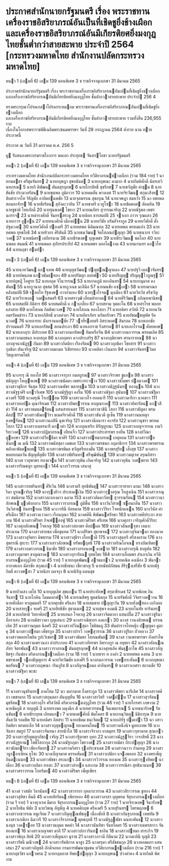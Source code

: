 
# ประกาศสำนักนายกรัฐมนตรี เรื่อง พระราชทานเครื่องราชอิสริยาภรณ์อันเป็นที่เชิดชูยิ่งช้างเผือกและเครื่องราชอิสริยาภรณ์อันมีเกียรติยศยิ่งมงกุฎไทยชั้นต่ำกว่าสายสะพาย ประจำปี 2564 [กระทรวงมหาดไทย สำนักงานปลัดกระทรวงมหาดไทย]
      
      

      
      

 หนา    1 (เลมที่    6) 
เลม   139   ตอนพิเศษ      3   ข ราชกิจจานุเบกษา 31   มีนาคม   2565 
 
 
ประกาศสํานักนายกรัฐมนตรี 
เรื่อง   พระราชทานเครื่องราชอิสริยาภรณอันเปนที่เชิดชูยิ่งชางเผือก 
และเครื่องราชอิสริยาภรณอันมีเกียรติยศยิ่งมงกุฎไทย 
ชั้นต่ํากวาสายสะพาย 
ประจําป  256   4 
 
 
ทรงพระกรุณาโปรดเกลาโปรดกระหมอม   พระราชทานเครื่องราชอิสริยาภรณอันเปนที่เชิดชูยิ่งชางเผือก   
และเครื่องราชอิสริยาภรณอันมีเกียรติยศยิ่งมงกุฎไทย  ชั้นต่ํากวาสายสะพาย  รวมทั้งสิ้น  236,955  ราย   
เนื่องในโอกาสพระราชพิธีเฉลิมพระชนมพรรษา  วันที่  28  กรกฎาคม  2564  ดังราย นาม ทายประกาศนี้ 
 
ประกาศ  ณ  วันที่  31  มกราคม  พ.ศ.    256 5 
 
ผู รับสนองพระบรมราชโองการ 
พลเอก  ประยุทธ  จันทรโอชา 
นายกรัฐมนตรี 

 หนา    2 (เลมที่    6) 
เลม   139   ตอนพิเศษ      3   ข ราชกิจจานุเบกษา 31   มีนาคม   2565 
 
 
กระทรวงมหาดไทย 
สํานักงานปลัดกระทรวงมหาดไทย 
ทวีติยาภรณชางเผือก  (รวม  184  ราย) 
 1 นายกนตธร  ศรีชุมจันทร 
 2 นายกฤษฎา  สุขอนันต 
 3 นายกฤษณะ  คงมาก 
 4 นายกิตติศักดิ์  ฉัตรเทวินทภรณ 
 5 นายกิ ติพัฒน  ตันตสุรฤกษ 
 6 นายไกรสิทธิ์  สุขรักษ 
 7 นายขวัญชัย  คําชุม 
 8 นายขันชัย  ประมวลรัตน 
 9 นายขุนพล  ภูมิถาวร 
 10 นายคมสัน  พวงเดช 
 11 นายจิรวัฒน  ศกุนะสิงห 
 12 สิบตํารวจโท จิรัญชัย  อาทิตยนพชัย 
 13 นายจุลพรรณ  สุขอรุณ 
 14 นายเจษฎา  สมหวัง 
 15 นา ยชยพล  สอนหาจักร 
 16 นายชัยรัตน  สุอังคะวาทิน 
 17 นายชาตรี  แวยูโซะ 
 18 นายชิดพงศ  ลัคนทิน 
 19 นายชูชาติ  ไทยภักดิ์ 
 20 นายฐนพงศ  ไชยงา 
 21 นายณภัทร  สุวรรณเจริญ 
 22 นายณัฐพล  เพชรฉกรรจ 
 23 นายดํารงศักดิ์  จันทรสระคู 
 24 นายดิลก  ธารสมบัติ 
 25 จาเอก ถาวร  รุณแสง 
 26 นายถาวร  อูอน 
 27 นายทนงศักดิ์  เมืองฝน 
 28 นายทวีชัย  อรัมสัจจากูล 
 29 นายทวีศักดิ์  ตั้งปฐมวงศ 
 30 นายทวีศักดิ์  ปองศรี 
 31 นายทศพล  นิติมณฑล 
 32 นายทศพล  พรหมแปง 
 33 นายทศพล  ยุทธโยธี 
 34 นายทิวกร  ศิริตันติ์ 
 35 นายธนวัฒน  จิตโสภณปญญา 
 36 นายธนากร  รวิยะวงศ 
 37 นายธนิศร  เสถียรนาม 
 38 นายธีรพงษ  บุญเพชร 
 39 นายธีระวัฒน  พลโลก 
 40 นายนพดล  สนมณี 
 41 นายนพดล  สุภัทรประทีป 
 42 นายนพพร  ดอกไมงาม 
 43 นายนเรนทร  แกวโท 
 44 นายนฤชา  ฮมปา 

 หนา    3 (เลมที่    6) 
เลม   139   ตอนพิเศษ      3   ข ราชกิจจานุเบกษา 31   มีนาคม   2565 
 
 
 45 นายนาทวัฒน  แกวเทพ 
 46 นายบุญชวัฒน  ปญชณญาแดง 
 47 นายปฐวี  เคลาจันทร 
 48 นายปพนภพ  แกวพันธทอง 
 49 นายปรัชญา  ลอยฟา 
 50 นายปริญญ  ปริญญไวกูณฐ 
 51 นายปฤษฎี  ไอศูรย 
 52 นายภฤศ  จิโนวรรณ 
 53 นายภาคภูมิ  ทองอินทร 
 54 นายภานุมาศ  คงพันธ 
 55 นายภูวนาถ  สุขสม 
 56 นายภูวเนธ  มะลินิล 
 57 นายมนชัย  แซเลา 
 58 นายรณรณก  คลังสมบัติ 
 59 รอยโท รัฐพงษ  กาจกําแหง 
 60 นายรุงโรจน  มุงเมือง 
 61 นายวิทวัส  ศรีขวัญ 
 62 นายวีระพงค  วงศแสนศรี 
 63 นายศราวุฒิ  เอี่ยมสําอางค 
 64 นายศิริวัฒน  อภิณหพานิชย 
 65 นายสมบัติ  กิติสาร 
 66 นายสมศักดิ์  แ    กวเกลี้ยง 
 67 นายสยาม  จุตตะโน 
 68 นายสาโรช  พลอยแสงสาย 
 69 นายโสภณ  กิตติพะวงษ 
 70 นายโสภณ  ทองโสภา 
 71 นายอดิศร  สวัสดี 
 72 นายอนวัช  อมรรัตนธํารง 
 73 นายอภิสิทธิ์  มวลคําลา 
 74 นายอัครภัทร  นรัตถรักษา 
 75 นายอัชฌชญพัศ  รัตนวงศ 
 76 นายอารยะ  มังกรานนทชัย 
 77 วาที่รอยตรี อิสระพงศ  สินรอด 
 78 นายเอกชัย  ปราบมนตรี 
 79 นายเอกรัชต  สอนประภา 
 80 นายเอกราช  รังสรรค 
 81 นายเอกโรจน  ศัลยพงษ 
 82 นายเอกอุระ  มีประเทศ 
 83 นางสาวกนกทิพย  ทิมเครือจีน 
 84 นางสาวกนกวรรณ  พรหมเลิศ 
 85 นางสาวกมลชนก  หงอสกุล 
 86 นางกฤตยา  ดวงประเสริฐ 
 87 นางกฤติยาพร  ศรนารายณ 
 88 นางกาญจนาณัฏฐ  กันตา 
 89 นางสาวกิตติกา  เรืองรัตน 
 90 นางสาวกุลธิดา  ไชยสาร 
 91 นางสาวกุลธิดา  ตันเจริญ 
 92 นางสาวคมกมล  วิเชียรทอง 
 93 นางคลิตา  เงินมาก 
 94 นางสาวจันทรวิมล  วิชญะธรรมโชติ 

 หนา    4 (เลมที่    6) 
เลม   139   ตอนพิเศษ      3   ข ราชกิจจานุเบกษา 31   มีนาคม   2565 
 
 
 95 นางจารุ  ณี  ทองใส 
 96 นางสาวจารุภา  กมลบูรณ 
 97 นางสาวจิราพร  ชูแยม 
 98 นางสาวชนัญญา  ใหญพงษ 
 99 นางสาวชนัดดา  เพชระกระจาง 
 100 นางสาวชไมพร  ปอมวงศ 
 101 นางสาวชุลีกร  จันสุด 
 102 นางสาวณพัชร  พลายชุม 
 103 นางสาวณัฏฐนันท  ทองนุน 
 104 นางสาวณัฐฐาศิริ  แกววิเศษ 
 105 นางณัฐฐิญา  คงรื่น 
 106 นางสาวณัฐดา  สุนันท 
 107 นางสาวณัฐิดา  ดวงศรี 
 108 นางดรุณี  ไรเปยม 
 109 นางสาวดวงใจ  ยอดนารี 
 110 นางสาวดาริกา  นาคขาว 
 111 นางสาวทอปด  คุณาจิรเมธ 
 112 นางสาวทิพยวรรณ  หาญณรงค 
 113 นางสาวทิศารัตน  แกวสีดํา 
 114 นา งสาวธมนตรัตน  แสนสายเนตร 
 115 นางสาวธวชินี  โสภา 
 116 นางสาวธัญดา  พรมศิลป 
 117 นางสาวธัณยวิรา  ธเนศจิราศักดิ์ 
 118 นางสาวธันวดี  ฮูเซ็น 
 119 นางสาวนนทญา  หงษรัตน 
 120 นางสาวนภสินี  นุชเจริญ 
 121 นางสาวนีลนารา  คงจรัส 
 122 นางสาวนุชรา  พรหมโสภา 
 123 นางสาวเนตรนารี  แกวคํา 
 124 นางบุณฑริก  หิรัญบูรณะ 
 125 นางสาวเบญจวรรณ  งามวิริยะวงศ 
 126 นางสาวปฏิมาภรณ  เทียนจิ้ว 
 127 นางสาวประสารพร  ยงยืน 
 128 นางปวีณา  ตูหงษา 
 129 นางสาวปวียธิดา  ทาศิริ 
 130 นางสาวปทมาภรณ  เกตุหอม 
 131 นางสาวปยนันท  ณ มณี 
 132 นางสาวพนัสสุดา  เดชผล 
 133 นางสาวพรชนก  กฤดาธิการ 
 134 นางสาวพรพรรณ  พลังคะพันธพงศ 
 135 นางสาวพรพิมล  ขวัญศรีทองมั่น 
 136 นางพรสุรีย  เส็งสุข 
 137 นางสาวพลอยกมลวัน  ธัญญสัญชัย 
 138 นางสาวพัชรินทร  ศรีพุฒิพันธุ 
 139 นางสาวมยุเรศ  อรุณอิสรา 
 140 นางส าวยุพาพร  ทองแจม 
 141 นางสาวยุพิน  เกิดเจริญ 
 142 นางสาวยุพิน  วงศขยาย 
 143 นางสาวรริณชญา  บุตรแกว 
 144 นางรวิวรรณ  เสนาสุ 

 หนา    5 (เลมที่    6) 
เลม   139   ตอนพิเศษ      3   ข ราชกิจจานุเบกษา 31   มีนาคม   2565 
 
 
 145 นางสาวรสชรินทร  ศิริเวิน 
 146 นางราตรี  สุทธิพันธุ 
 147 นางสาวราฮายา  มามะ 
 148 นางสาวริดา  บูรณเจริญ 
 149 นางรุงทิวา  ประสงคเงิน 
 150 นางสาวรุงอรุณ  โทสูงเนิน 
 151 นางสาวเรณุกา  สมนิยาม 
 152 นางสาวละอองดาว  ฉลาด 
 153 นางสาวลัดดาวัลย  สุวรรณรัตน 
 154 นางสาววนาลักษณ  มุงพิงกลาง 
 155 นางสาววราภรณ  ภูมิพื้น 
 156 นางวันวิสาข  ซอนกลิ่น 
 157 นางสาววันวิสาข  อินทรรอด 
 158 นางวาทินี  บิลหมาด 
 159 นางสาววิริยา  ใจหนักแนน 
 160 นางวีนัส  คําศรีเมือง 
 161 นางสาวแววดาว  เรือนกุณา 
 162 นางศศินี  พิพัฒนศรัทธา 
 163 นางสาวศศิประภา  สายงาม 
 164 นางสาวศิริพร  กิจเฟองฟู 
 165 นางสาวศิริพร  ศรีเทพ 
 166 นางศุภรา  เจริญศักดิ์วิริยะ 
 167 นางศุภลักษณ  ใจหาญ 
 168 นางสาวสถาพร  ศิลปผล 
 169 นางสาวสัณหจุฑา  เหมาะประมาณ 
 170 นางสาวสายชล  เพื่อขุนทด 
 171 นางสิริพร  สุธาพจน 
 172 นางสาวสุจิณจดา  ทองนาค 
 173 นางสาวสุจิตรา  ดิษธรรม 
 174 นางสาวสุธิรา  เกื้อทาดี 
 175 นางสาวสุนทรี  ศรีสงคราม 
 176 นางสุพรรณี  สุยะระ 
 177 นางสาวเสาวลักษณ  ทรัพยฤทธิ์ 
 178 นางสาวหริณโลจณ  ทรงบัณฑิตย 
 179 นางสาวอมราภรณ  ธิมาชัย 
 180 นางสาวอรอนงค  คงชวย 
 181 นางสาวอรุณี  ชาญหัด 
 182 นางสาวอุมาพร  ชาญณรงค 
 183 นางสาวอุรารัตน  ยุทธไชย 
 184 นางสาวเอื้อมพร  สําเภาเงิน 
ทวีติยาภรณมงกุฎไทย  (รวม  45  ราย) 
 1 นายกฤตพัฒน  ลานแกว 
 2 นายคณิต  คงเมือง 
 3 พันจาอากาศเอก ฉัตรชัย  สกุลแกว 
 4 นายชัยชนะ  เชี่ยวชาญ 
 5 นายณัชปภัสมน  สิริรุงเสรีชัย 
 6 นายณัฐกิตติ์  ตาวงษสา 
 7 นายนิกร  ผลจรุง 
 8 นายนิรัญ  แดนสุข 

 หนา    6 (เลมที่    6) 
เลม   139   ตอนพิเศษ      3   ข ราชกิจจานุเบกษา 31   มีนาคม   2565 
 
 
 9 นายบัวแสง  เตโช 
 10 นายบุญเลิศ  สุขแกน 
 11 นายประทักษ  ศรุตาธีรเดช 
 12 นายพิภพ  อินจันทร 
 13 นายโภคิน  โดมดอกฟา 
 14 นายรณสิษฐ  พูนธนิตกุล 
 15 นายรัชศักดิ์  วิจิตรวงศวาน 
 16 นายศักดิ์ดา  หาญมนตรี 
 17 นายศุภชัย  ศรีแสง 
 18 นายสมชาย  ปญญาวัน 
 19 นายสังขทอง  เถกิงผล 
 20 นายสายรุง  จบศรี 
 21 นายสิทธิชัย  สุธานนท 
 22 นายสุพจ  คงมณี 
 23 นายอโนทัย  ทารินทร 
 24 นายอภิชาติ  วิทยาศิลป 
 25 นายเอนก  ใจหาญ 
 26 นางสาวจิตตาภา  แสนปลื้ม 
 27 นางสาวซูรีนา  บือราเฮง 
 28 นางณัชรวาดา  บุญเสนาะ 
 29 นางสาวณิชากร  คงแกว 
 30 นางส าวนงลักษณ  บรรณเลิศ 
 31 นางสาวนฤมล  นิลศรี 
 32 นางสาวปวีณสุดา  โชติชมภู 
 33 พันตํารวจโทหญิง ปญญดา  ดูตะคุ 
 34 นางสาวปทมา  เพ็ชรกูล 
 35 นางสาวปารวี  วงษสุวรรณ 
 36 นางสาวปูริดา  บัวหลวง 
 37 นางสาวพลอยไพลิน  รูปะวิเชตร 
 38 นางสาวพิมพา  โสภณพันธ 
 39 นางส าวแพรพรรษา  อังครําไพสกุล 
 40 นางสาวแพรวนภา  คําประกอบ 
 41 นางสาวภัทรพร  อิศรางกูร ณ อยุธยา 
 42 นางสาวลัลนณภัทร  จิตรพันธ 
 43 นางสาววราภรณ  ตันตสุรฤกษ 
 44 นางศุทธภัค  พันธุภาไพ 
 45 นางสาวอัญชิษฐา  กันฟอง 
ตริตาภรณชางเผือก  (รวม    18  ราย) 
 1 นายขจร  ท  องคํา 
 2 นายทศพล  คงทน 
 3 นายพชรพงศ  วองธัญญการ 
 4 นายวิทวัฒชัย  แสงศิริ 
 5 นางกนกวรรณ  วงษกระสันต 
 6 นางกฤษณา  พลรัตน 
 7 นางสาวกฤษณา  วรินภูริช 
 8 นางกัญจนอมล  คําอินทร 
 9 นางสาวเกศรา  สถานชัย 
 10 นางสาวณัฐิดา  พะชะ 

 หนา    7 (เลมที่    6) 
เลม   139   ตอนพิเศษ      3   ข ราชกิจจานุเบกษา 31   มีนาคม   2565 
 
 
 11 นางสาวนุชรินทร  ลาดโฮม 
 12 นา งผกามาศ  อึ้งตระกูล 
 13 นางสาวพิชยา  นารีเลิศ 
 14 นางสาวศศิภา  เพชรมาก 
 15 นางสาวสกุนตลา  ตันบุญยืน 
 16 นางสาวสาวิตรี  วงศฝน 
 17 นางสาวสุวรัตน  มุขรัตน 
 18 นางสาวอุไร  ศรีสวัสดิ์ 
ตริตาภรณมงกุฎไทย  (รวม    46  ราย) 
 1 นายไกรศร  เกษงาม 
 2 นายชัดภูมิ  ส   ายบุญมี 
 3 นายทรงพล  ผดุงนึก 
 4 นายทศวรรธน  จีนเขตกรณ 
 5 นายธนารักษ  รัตนขันธ 
 6 นายธีระยุทธ  เอียดแกว 
 7 นายพงศศักดิ์  พิมโคตร 
 8 นายภาณุวิชญ  นิธิการุณ 
 9 นายสันธวัช  รอดชีพ 
 10 นายอดิศร  อิสสระ 
 11 นายอธิคม  ชนะจิตต 
 12 นายอภิรัฐ  ปดเปา 
 13 นา งสาวกิตติยา  พรมทะลือ 
 14 นางสาวกุญชญาณ  ทองดอนใหม 
 15 นางสาวคนึงนิจ  มูลยะเทพ 
 16 นางจันฑา  สมรูป 
 17 นางสาวจันทนา  สายน้ําใส 
 18 นางสาวจิราภา  ยาสมุทร 
 19 นางสาวจุฑามาศ  สุกแกว 
 20 นางสาวฐริญชญาภัชก  เจริญ 
 21 นางสาวฐิตาพร  อุทก 
 22 นางสาวณัฏฐจีรา  วาจาสิทธิ์ 
 23 นางสาวณัฏฐยาน  โพธิ์โสภากุล 
 24 นางณัฐกฤตา  ไชยวงศ 
 25 นางสาวทมิตา  ภีระปญญา 
 26 นางสาวธัณยจิรา  เพียงจันทร 
 27 นางสาวนริศรา  รุงประชาเดช 
 28 นางสาวนาวา  ก่ํามอญ 
 29 นางสาวนูรอาเซียน  ยูโซะ 
 30 นางเบ็ญจมาศ  มรรคสันต 
 31 นางสาวเปมิกา  แจงพลอย 
 32 นางพรเพ็ญ  อินตะนนท 
 33 นางสาวพัชชา  สระแกว 
 34 นางสาวรวิวรรณ  ทองแพ 
 35 นางสาวรุงทิพย  นาเมือง 
 36 นางสาวลลิตา  ลาเตะ 
 37 นางสาวลําออ  แสงงาม 
 38 นางสาววรรณิสา  สุทธินานนท 
 39 นางสาวศราวรรณ  โกยรัมย 
 40 นางสาวศิริพร  เพ็ญเพียร 

 หนา    8 (เลมที่    6) 
เลม   139   ตอนพิเศษ      3   ข ราชกิจจานุเบกษา 31   มีนาคม   2565 
 
 
 41 นางส าวสมัย  วิลานันท 
 42 นางสาวสวรรยา  กุหลาบวรรณ 
 43 นางสาวสิราวรรณ  ชูทอง 
 44 นางสาวสุทิศา  คืนดี 
 45 นางหทัยรัตน  เพียรทอง 
 46 นางสาวอรสา  บุญพรม 
จัตุรถาภรณชางเผือก  (รวม  1  ราย) 
1  นางยุวเรศ  มีมาก 
จัตุรถาภรณมงกุฎไทย  (รวม  27  ราย) 
 1 นายจิระพงษ  จินารักษ 
 2 นายโยธิน  พิชัย 
 3 นายวิษณุ  อัญชัญ 
 4 นายศศิกฤษ  ศรีคงศรี 
 5 นายสุรินทร  ไพรพฤกษ 
 6 นางสาวกชวรรณ  หนูเจียม 
 7 นางสาวกัญญณพัชญ  เนื่องชัยลี 
 8 นางสาวกันฐาภรณ  เทศทัน 
 9 นางสาวเกณิกา  ฉิมวารี 
 10 นางสาวจีราภรณ  พุทธฤทธิ์ 
 11 นางณัฐฏพัชร  นนทะพันธ 
 12 นางสาวนงนุช  วงครอย 
 13 นางสาวนฤมล  พลคํา 
 14 นางสาวนันทิชา  จันทโคตร 
 15 นางสาวเนตรสกาว  จันทองแท 
 16 นางสาวเบญจพร  มาลี 
 17 นางสาวปภาวรินท  ชาอิน 
 18 นางสาวปทมา  สาระกิจ 
 19 นางสาวพิกุล  สิทธิ 
 20 นางสาวเพ็ญนภา  นุราช 
 21 นางสาวภาวดี  กิตินาม 
 22 นางมาลินี  บุญมี 
 23 นางสาวรัชนี  มณีวงษ 
 24 นางสาวรัตติกาล  นาสูง 
 25 นางศรุดา  ศรีสัชชนกุล 
 26 นางหอมผกา  แสนเสนา 
 27 นางสาวอัญชลี  ภักดีจอหอ 
กรมการพัฒนาชุมชน 
ทวีติยาภรณชางเผือก  (รวม  216  ราย) 
 1 นายกฤชวัชร  แกวพรม 
 2 นายกฤตภาส  ทิพยปญญา 
 3 นายกฤษณ  ปวงคําคง 
 4 นายกิตติ  พิศงาม 
